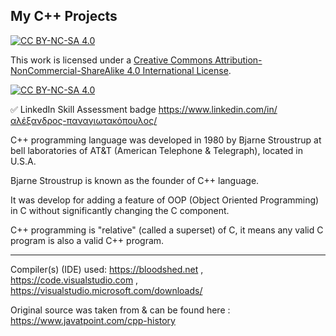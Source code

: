 My C++ Projects
-------------------------

[![CC BY-NC-SA 4.0][cc-by-nc-sa-shield]][cc-by-nc-sa]

This work is licensed under a
[Creative Commons Attribution-NonCommercial-ShareAlike 4.0 International License][cc-by-nc-sa].

[![CC BY-NC-SA 4.0][cc-by-nc-sa-image]][cc-by-nc-sa]

[cc-by-nc-sa]: http://creativecommons.org/licenses/by-nc-sa/4.0/
[cc-by-nc-sa-image]: https://licensebuttons.net/l/by-nc-sa/4.0/88x31.png
[cc-by-nc-sa-shield]: https://img.shields.io/badge/License-CC%20BY--NC--SA%204.0-lightgrey.svg

✅ LinkedIn Skill Assessment badge
https://www.linkedin.com/in/αλέξανδρος-παναγιωτακόπουλος/



C++ programming language was developed in 1980 by Bjarne Stroustrup at bell laboratories of AT&T (American Telephone & Telegraph), located in U.S.A.

Bjarne Stroustrup is known as the founder of C++ language.

It was develop for adding a feature of OOP (Object Oriented Programming) in C without significantly changing the C component.

C++ programming is "relative" (called a superset) of C, it means any valid C program is also a valid C++ program.

---


Compiler(s) (IDE) used: https://bloodshed.net , https://code.visualstudio.com , https://visualstudio.microsoft.com/downloads/


Original source was taken from & can be found here : https://www.javatpoint.com/cpp-history

